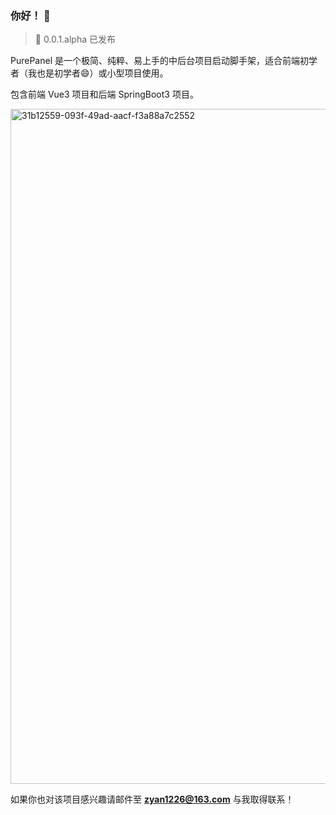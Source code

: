 
### 你好！ 👋

> 🎉 0.0.1.alpha 已发布

PurePanel 是一个极简、纯粹、易上手的中后台项目启动脚手架，适合前端初学者（我也是初学者😄）或小型项目使用。

包含前端 Vue3 项目和后端 SpringBoot3 项目。

<img width="1920" height="1080" alt="31b12559-093f-49ad-aacf-f3a88a7c2552" src="https://github.com/user-attachments/assets/152d4a87-5951-4bd7-ab75-69e010a915a2" />

如果你也对该项目感兴趣请邮件至 **zyan1226@163.com** 与我取得联系！
